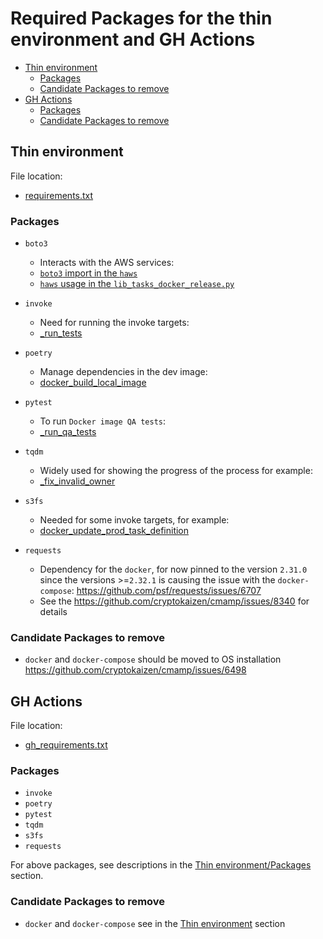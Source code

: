 # Required Packages for the thin environment and GH Actions

<!-- toc -->

- [Thin environment](#thin-environment)
  * [Packages](#packages)
  * [Candidate Packages to remove](#candidate-packages-to-remove)
- [GH Actions](#gh-actions)
  * [Packages](#packages-1)
  * [Candidate Packages to remove](#candidate-packages-to-remove-1)

<!-- tocstop -->

## Thin environment

File location:

- [requirements.txt](https://github.com/cryptokaizen/cmamp/blob/master/dev_scripts/client_setup/requirements.txt)

### Packages

- `boto3`
  - Interacts with the AWS services:
  - [`boto3` import in the `haws`](https://github.com/cryptokaizen/cmamp/blob/master/helpers/haws.py#L10)
  - [`haws` usage in the `lib_tasks_docker_release.py`](https://github.com/cryptokaizen/cmamp/blob/master/helpers/lib_tasks_docker_release.py#L862)

- `invoke`
  - Need for running the invoke targets:
  - [\_run_tests](https://github.com/cryptokaizen/cmamp/blob/master/helpers/lib_tasks_pytest.py#L299)

- `poetry`
  - Manage dependencies in the dev image:
  - [docker_build_local_image](https://github.com/cryptokaizen/cmamp/blob/master/helpers/lib_tasks_docker_release.py#L119)

- `pytest`
  - To run `Docker image QA tests`:
  - [\_run_qa_tests](https://github.com/cryptokaizen/cmamp/blob/master/helpers/lib_tasks_docker_release.py#L119)

- `tqdm`
  - Widely used for showing the progress of the process for example:
  - [\_fix_invalid_owner](https://github.com/cryptokaizen/cmamp/blob/master/helpers/lib_tasks_perms.py#L243)

- `s3fs`
  - Needed for some invoke targets, for example:
  - [docker_update_prod_task_definition](https://github.com/cryptokaizen/cmamp/blob/CmampTask6520_gDoc_for_required_packages_in_github_workflow_and_thin_env/helpers/lib_tasks_docker_release.py#L866)

- `requests`
  - Dependency for the `docker`, for now pinned to the version `2.31.0` since
    the versions >=`2.32.1` is causing the issue with the `docker-compose`:
    https://github.com/psf/requests/issues/6707
  - See the https://github.com/cryptokaizen/cmamp/issues/8340 for details

### Candidate Packages to remove

- `docker` and `docker-compose` should be moved to OS installation
  https://github.com/cryptokaizen/cmamp/issues/6498

## GH Actions

File location:

- [gh_requirements.txt](https://github.com/cryptokaizen/cmamp/blob/master/.github/gh_requirements.txt)

### Packages

- `invoke`
- `poetry`
- `pytest`
- `tqdm`
- `s3fs`
- `requests`

For above packages, see descriptions in the
[Thin environment/Packages](#packages) section.

### Candidate Packages to remove

- `docker` and `docker-compose` see in the
  [Thin environment](#candidate-packages-to-remove) section

